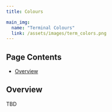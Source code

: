 ```yaml
---
title: Colours

main_img:
  name: "Terminal Colours"
  link: /assets/images/term_colors.png
---
```

## Page Contents

- [Overview](#overview)

## Overview

TBD
